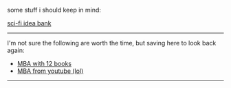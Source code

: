 
some stuff i should keep in mind:

[sci-fi idea bank](https://www.notboring.co/p/sci-fi-idea-bank) 

___


I'm not sure the following are worth the time, but saving here to look back again:

- [MBA with 12 books](https://twitter.com/SystemSunday/status/1542122009013981185?ref_src=twsrc%5Etfw%7Ctwcamp%5Etweetembed%7Ctwterm%5E1542122009013981185%7Ctwgr%5Ec11007de06ffe4854aa485db1aed62acc1305e83%7Ctwcon%5Es1_&ref_url=https%3A%2F%2Fwww.redditmedia.com%2Fmediaembed%2Fvo42qp%2F%3Fresponsive%3Dtrueis_nightmode%3Dtrue) 
- [MBA from youtube (lol)](https://twitter.com/matt_gray_/status/1743160818466709828) 

___

